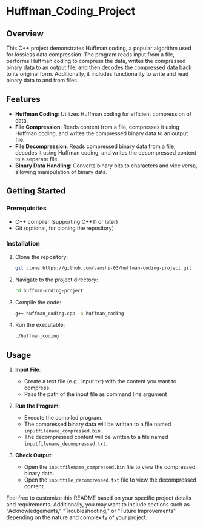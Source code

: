 # Huffman_Coding_Project

## Overview

This C++ project demonstrates Huffman coding, a popular algorithm used for lossless data compression. The program reads input from a file, performs Huffman coding to compress the data, writes the compressed binary data to an output file, and then decodes the compressed data back to its original form. Additionally, it includes functionality to write and read binary data to and from files.

## Features

- **Huffman Coding**: Utilizes Huffman coding for efficient compression of data.
- **File Compression**: Reads content from a file, compresses it using Huffman coding, and writes the compressed binary data to an output file.
- **File Decompression**: Reads compressed binary data from a file, decodes it using Huffman coding, and writes the decompressed content to a separate file.
- **Binary Data Handling**: Converts binary bits to characters and vice versa, allowing manipulation of binary data.

## Getting Started

### Prerequisites

- C++ compiler (supporting C++11 or later)
- Git (optional, for cloning the repository)

### Installation

1. Clone the repository:

   ```bash
   git clone https://github.com/vamshi-03/huffman-coding-project.git
   ```

2. Navigate to the project directory:

   ```bash
   cd huffman-coding-project
   ```

3. Compile the code:

   ```bash
   g++ huffman_coding.cpp -o huffman_coding
   ```

4. Run the executable:

   ```bash
   ./huffman_coding
   ```

## Usage

1. **Input File**:
   - Create a text file (e.g., input.txt) with the content you want to compress.
   - Pass the path of the input file as command line argument

2. **Run the Program**:
   - Execute the compiled program.
   - The compressed binary data will be written to a file named `inputfilename_compressed.bin`.
   - The decompressed content will be written to a file named `inputfilename_decompressed.txt`.

3. **Check Output**:
   - Open the `inputfilename_compressed.bin` file to view the compressed binary data.
   - Open the `inputfile_decompressed.txt` file to view the decompressed content.



Feel free to customize this README based on your specific project details and requirements. Additionally, you may want to include sections such as "Acknowledgements," "Troubleshooting," or "Future Improvements" depending on the nature and complexity of your project.
